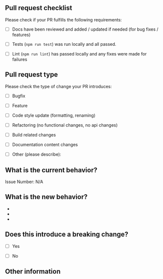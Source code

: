 ## Pull request checklist

Please check if your PR fulfills the following requirements:
- [ ] Docs have been reviewed and added / updated if needed (for bug fixes / features)
- [ ] Tests (`npm run test`) was run locally and all passed.
- [ ] Lint (`npm run lint`) has passed locally and any fixes were made for failures


## Pull request type

Please check the type of change your PR introduces:
- [ ] Bugfix
- [ ] Feature
- [ ] Code style update (formatting, renaming)
- [ ] Refactoring (no functional changes, no api changes)
- [ ] Build related changes
- [ ] Documentation content changes
- [ ] Other (please describe):


## What is the current behavior?
Issue Number: N/A


## What is the new behavior?
-
-
-

## Does this introduce a breaking change?

- [ ] Yes
- [ ] No


## Other information
